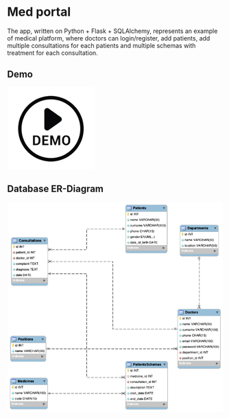 # Med portal

The app, written on Python + Flask + SQLAlchemy, represents an example of medical platform, where doctors can login/register, add patients, add multiple consultations for each patients and multiple schemas with treatment for each consultation.  

## Demo

[![Demo video](https://raw.githubusercontent.com/kosheleva/python_flask_med_portal_app/master/demo_icon.png)](https://raw.githubusercontent.com/kosheleva/python_flask_med_portal_app/master/demo.mp4)

## Database ER-Diagram

![ER-Diagram](https://raw.githubusercontent.com/kosheleva/python_flask_med_portal_app/master/db_er_diagram.png)

